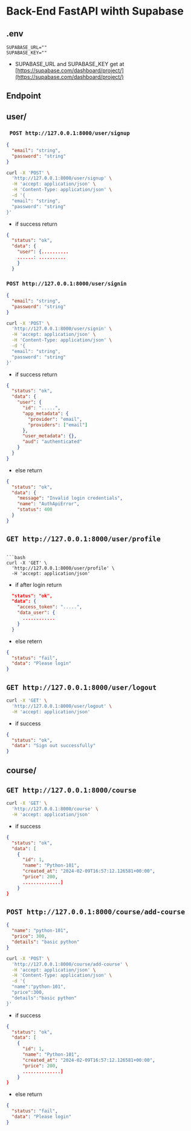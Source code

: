 # Back-End FastAPI wihth Supabase

## .env

```env
SUPABASE_URL=""
SUPABASE_KEY=""
```

- SUPABASE_URL and SUPABASE_KEY get at [https://supabase.com/dashboard/project/](https://supabase.com/dashboard/project/)

## Endpoint

## user/

### ` POST http://127.0.0.1:8000/user/signup`

```json
{
  "email": "string",
  "password": "string"
}
```

```bash
curl -X 'POST' \
  'http://127.0.0.1:8000/user/signup' \
  -H 'accept: application/json' \
  -H 'Content-Type: application/json' \
  -d '{
  "email": "string",
  "password": "string"
}'
```

- if success return

```json
{
  "status": "ok",
  "data": {
    "user": {..........
    ......: ..........
    }
  }
```

### `POST http://127.0.0.1:8000/user/signin`

```json
{
  "email": "string",
  "password": "string"
}
```

```bash
curl -X 'POST' \
  'http://127.0.0.1:8000/user/signin' \
  -H 'accept: application/json' \
  -H 'Content-Type: application/json' \
  -d '{
  "email": "string",
  "password": "string"
}'
```

- if success return

```json
{
  "status": "ok",
  "data": {
    "user": {
      "id": ".....",
      "app_metadata": {
        "provider": "email",
        "providers": ["email"]
      },
      "user_metadata": {},
      "aud": "authenticated"
    }
  }
}
```

- else return

```json
{
  "status": "ok",
  "data": {
    "message": "Invalid login credentials",
    "name": "AuthApiError",
    "status": 400
  }
}
```

## `GET http://127.0.0.1:8000/user/profile`

````

```bash
curl -X 'GET' \
  'http://127.0.0.1:8000/user/profile' \
  -H 'accept: application/json'
````

- if after login return

```json
  "status": "ok",
  "data": {
    "access_token": ".....",
    "data_user": {
      ............
    }
  }
```

- else retern

```json
{
  "status": "fail",
  "data": "Please login"
}
```

## `GET http://127.0.0.1:8000/user/logout`

```bash
curl -X 'GET' \
  'http://127.0.0.1:8000/user/logout' \
  -H 'accept: application/json'
```

- if success

```json
{
  "status": "ok",
  "data": "Sign out successfully"
}
```

## course/

## `GET http://127.0.0.1:8000/course`

```bash
curl -X 'GET' \
  'http://127.0.0.1:8000/course' \
  -H 'accept: application/json'
```

- if success

```json
{
  "status": "ok",
  "data": [
    {
      "id": 1,
      "name": "Python-101",
      "created_at": "2024-02-09T16:57:12.126581+00:00",
      "price": 200,
      ..............]
    }
}
```

## `POST http://127.0.0.1:8000/course/add-course`

```json
{
  "name": "python-101",
  "price": 300,
  "details": "basic python"
}
```

```bash
curl -X 'POST' \
  'http://127.0.0.1:8000/course/add-course' \
  -H 'accept: application/json' \
  -H 'Content-Type: application/json' \
  -d '{
  "name":"python-101",
  "price":300,
  "details":"basic python"
}'
```

- if success

```json
{
  "status": "ok",
  "data": [
    {
      "id": 1,
      "name": "Python-101",
      "created_at": "2024-02-09T16:57:12.126581+00:00",
      "price": 200,
      ..............]
    }
}
```

- else return

```json
{
  "status": "fail",
  "data": "Please login"
}
```

